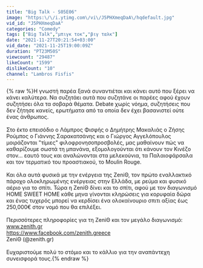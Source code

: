 ```yaml
---
title: "Big Talk - S05E06"
image: "https:\/\/i.ytimg.com\/vi\/J5PHXmeqDaA\/hqdefault.jpg"
vid_id: "J5PHXmeqDaA"
categories: "Comedy"
tags: ["Big Talk","μπιγκ τοκ","βιγ ταλκ"]
date: "2021-11-27T20:21:54+03:00"
vid_date: "2021-11-25T19:00:09Z"
duration: "PT23M50S"
viewcount: "29487"
likeCount: "1599"
dislikeCount: "10"
channel: "Lambros Fisfis"
---
```

{% raw %}Η γνωστή παρέα ξανά συναντιέται και κάνει αυτό που ξέρει να κάνει καλύτερα. Να συζητάει αυτά που συζητάνε οι παρέες αφού έχουν συζητήσει όλα τα σοβαρά θέματα. Debate χωρίς νόημα, συζητήσεις που δεν ζήτησε κανείς, ερωτήματα από τα οποία δεν έχει βασανιστεί ούτε ένας άνθρωπος.<br /><br />Στο έκτο επεισόδιο ο Λάμπρος Φισφής ο Δημήτρης Μακαλιάς ο Ζήσης Ρούμπος ο Γιάννης Σαρακατσάνης και ο Γιώργος Αγγελόπουλος μοιράζονται &quot;τίμιες&quot; φιλοφρονησοπροσβολές, μας μαθαίνουν πώς να καθαρίζουμε σωστά τη μπανάνα, εξομολογούνται ότι κάνουν τον Κινέζο στον... εαυτό τους και αναλώνονται στα μελεκούνια, τα Παλαιοφάρσαλα και τον τερματικό του προαστιακού, το Moulin Rouge. <br /><br />Και όλα αυτά φυσικά με την ενέργεια της ZeniΘ, τον πρώτο εναλλακτικό πάροχο ολοκληρωμένης ενέργειας στην Ελλάδα, με ρεύμα και φυσικό αέριο για το σπίτι. Τώρα η ZeniΘ δίνει και το σπίτι, αφού με τον διαγωνισμό HOME SWEET HOME κάθε μηνα γίνονται κληρώσεις για κορυφαία δώρα και ένας τυχερός μπορεί να κερδίσει ένα ολοκαίνουριο σπιτι αξίας έως 250,000€ στον νομό που θα επιλέξει.<br /><br />Περισσότερες πληροφορίες για τη ZeniΘ και τον μεγάλο διαγωνισμό:<br />www.zenith.gr<br /><a rel="nofollow" target="blank" href="https://www.facebook.com/zenith.greece">https://www.facebook.com/zenith.greece</a><br />ZeniΘ (@zenith.gr)<br /><br />Ευχαριστούμε πολύ το στόμιο και το κάλλιο για την αναπάντεχη συνεισφορά τους.{% endraw %}
